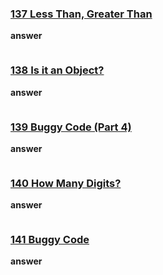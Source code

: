 ### [137 Less Than, Greater Than](https://edabit.com/challenge/FvXHdrhjLaof47Qt3)
**answer**

```js


```

### [138 Is it an Object?](https://edabit.com/challenge/5xrKJPsXLG3czFpuq)
**answer**

```js


```


### [139 Buggy Code (Part 4)](https://edabit.com/challenge/4SmqXvQtL6qRgzfha)
**answer**

```js


```


### [140 How Many Digits?](https://edabit.com/challenge/arwPSBjeBR4QjsdYG)
**answer**

```js


```
### [141 Buggy Code](https://edabit.com/challenge/r2MbSxquAGPnDkjQx)
**answer**

```js


```